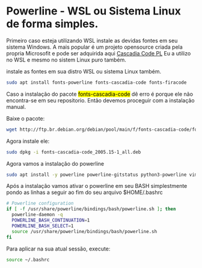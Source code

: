 # Powerline - WSL ou Sistema Linux de forma simples.

Primeiro caso esteja utilizando WSL instale as devidas fontes em seu sistema Windows. A mais popular é um projeto opensource criada pela propria Microsofit e pode ser adquirida aqui [Cascadia Code PL](https://github.com/microsoft/cascadia-code/releases) Eu a utilizo no WSL e mesmo no sistem Linux puro também. 

instale as fontes em sua distro WSL ou sistema Linux também.

```bash
sudo apt install fonts-powerline fonts-cascadia-code fonts-firacode
```

Caso a instalação do pacote <mark>fonts-cascadia-code</mark> dê erro é porque ele não encontra-se em seu repositorio. Então devemos proceguir com a instalação manual. 

Baixe o pacote:

```bash
wget http://ftp.br.debian.org/debian/pool/main/f/fonts-cascadia-code/fonts-cascadia-code_2005.15-1_all.deb
```

Agora instale ele:

```bash
sudo dpkg -i fonts-cascadia-code_2005.15-1_all.deb
```

Agora vamos a instalação do powerline

```bash
sudo apt install -y powerline powerline-gitstatus python3-powerline vim-airline
```

Após a instalação vamos ativar o powerline em seu BASH simplestmente pondo as linhas a seguir ao fim do seu arquivo $HOME/.bashrc

```bash
# Powerline configuration
if [ -f /usr/share/powerline/bindings/bash/powerline.sh ]; then
  powerline-daemon -q
  POWERLINE_BASH_CONTINUATION=1
  POWERLINE_BASH_SELECT=1
  source /usr/share/powerline/bindings/bash/powerline.sh
fi
```

Para aplicar na sua atual sessão, execute:

```bash
source ~/.bashrc
```
